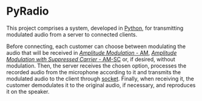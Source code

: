 # PyRadio

This project comprises a system, developed in [Python](https://www.python.org/), for transmitting modulated audio from a server to connected clients.

Before connecting, each customer can choose between modulating the audio that will be received in [_Amplitude Modulation_ - AM](https://en.wikipedia.org/wiki/Amplitude_modulation), [_Amplitude Modulation with Suppressed Carrier_ - AM-SC](https://en.wikipedia.org/wiki/Double-sideband_suppressed-carrier_transmission) or, if desired, without modulation. Then, the server receives the chosen option, processes the recorded audio from the microphone according to it and transmits the modulated audio to the client through [socket](https://docs.python.org/3/library/socket.html). Finally, when receiving it, the customer demodulates it to the original audio, if necessary, and reproduces it on the speaker.